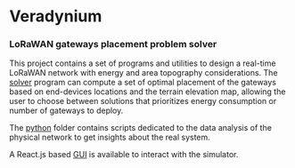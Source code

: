 # Veradynium

### LoRaWAN gateways placement problem solver

This project contains a set of programs and utilities to design a real-time LoRaWAN network with energy and area topography considerations. The [solver](solver) program can compute a set of optimal placement of the gateways based on end-devices locations and the terrain elevation map, allowing the user to choose between solutions that prioritizes energy consumption or number of gateways to deploy.

The [python](python) folder contains scripts dedicated to the data analysis of the physical network to get insights about the real system.

A React.js based [GUI](gui) is available to interact with the simulator.